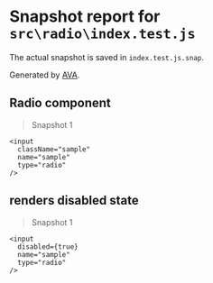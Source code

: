 # Snapshot report for `src\radio\index.test.js`

The actual snapshot is saved in `index.test.js.snap`.

Generated by [AVA](https://ava.li).

## Radio component

> Snapshot 1

    <input
      className="sample"
      name="sample"
      type="radio"
    />

## renders disabled state

> Snapshot 1

    <input
      disabled={true}
      name="sample"
      type="radio"
    />
